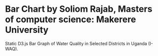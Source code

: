 # Bar Chart by Soliom Rajab, Masters of computer science: Makerere University 
Static D3.js Bar Graph of Water Quality in Selected Districts in Uganda (I-WAQ). 

